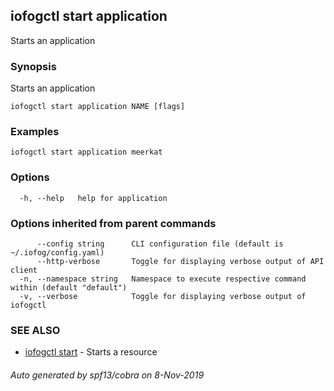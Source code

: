 ## iofogctl start application

Starts an application

### Synopsis

Starts an application

```
iofogctl start application NAME [flags]
```

### Examples

```
iofogctl start application meerkat
```

### Options

```
  -h, --help   help for application
```

### Options inherited from parent commands

```
      --config string      CLI configuration file (default is ~/.iofog/config.yaml)
      --http-verbose       Toggle for displaying verbose output of API client
  -n, --namespace string   Namespace to execute respective command within (default "default")
  -v, --verbose            Toggle for displaying verbose output of iofogctl
```

### SEE ALSO

* [iofogctl start](iofogctl_start.md)	 - Starts a resource

###### Auto generated by spf13/cobra on 8-Nov-2019
